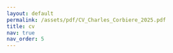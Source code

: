 ```yaml
---
layout: default
permalink: /assets/pdf/CV_Charles_Corbiere_2025.pdf
title: cv
nav: true
nav_order: 5
---
```

